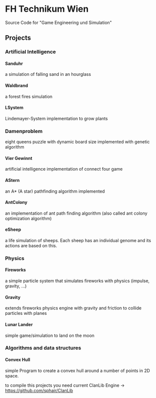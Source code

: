 # FH Technikum Wien
Source Code for "Game Engineering und Simulation"

## Projects

### Artificial Intelligence

#### Sanduhr
a simulation of falling sand in an hourglass
#### Waldbrand
a forest fires simulation
#### LSystem
Lindemayer-System implementation to grow plants
### Damenproblem
eight queens puzzle with dynamic board size implemented with genetic algorithm
#### Vier Gewinnt
artificial intelligence implementation of connect four game
#### AStern
an A* (A star) pathfinding algorithm implemented
#### AntColony
an implementation of ant path finding algorithm (also called ant colony optimization algorithm)
#### eSheep
a life simulation of sheeps. Each sheep has an individual genome and its actions are based on this.

### Physics

#### Fireworks
a simple particle system that simulates fireworks with physics (impulse, gravity, ...)
#### Gravity
extends fireworks physics engine with gravity and friction to collide particles with planes
#### Lunar Lander
simple game/simulation to land on the moon


### Algorithms and data structures

#### Convex Hull
simple Program to create a convex hull around a number of points in 2D space.


to compile this projects you need current ClanLib Engine -> https://github.com/sphair/ClanLib